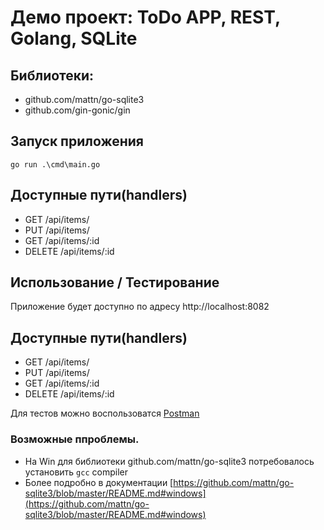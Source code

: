 # Демо проект: ToDo APP, REST, Golang, SQLite

## Библиотеки:
* github.com/mattn/go-sqlite3
* github.com/gin-gonic/gin


## Запуск приложения
```
go run .\cmd\main.go
```
## Доступные пути(handlers)

* GET    /api/items/               
* PUT    /api/items/               
* GET    /api/items/:id            
* DELETE /api/items/:id        

## Использование / Тестирование

Приложение будет доступно по адресу http://localhost:8082

## Доступные пути(handlers)

* GET    /api/items/
* PUT    /api/items/
* GET    /api/items/:id
* DELETE /api/items/:id

Для тестов можно воспользоватся [Postman](docs/postman-test.md)

### Возможные ппроблемы.
* На Win для библиотеки github.com/mattn/go-sqlite3 потребовалось установить `gcc` compiler
* Более подробно в документации
 [https://github.com/mattn/go-sqlite3/blob/master/README.md#windows](https://github.com/mattn/go-sqlite3/blob/master/README.md#windows)